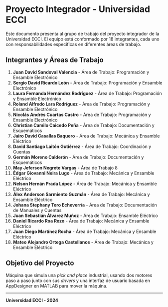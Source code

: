 # Proyecto Integrador - Universidad ECCI

Este documento presenta al grupo de trabajo del proyecto integrador de la Universidad ECCI. El equipo está conformado por 18 integrantes, cada uno con responsabilidades específicas en diferentes áreas de trabajo.

## Integrantes y Áreas de Trabajo

1. **Juan David Sandoval Valencia** - Área de Trabajo: Programación y Ensamble Electrónico  
2. **Sergio David Ricardo León** - Área de Trabajo: Programación y Ensamble Electrónico  
3. **Laura Fernanda Hernández Rodríguez** - Área de Trabajo: Programación y Ensamble Electrónico  
4. **Roland Alfredo Lara Rodríguez** - Área de Trabajo: Programación y Ensamble Electrónico  
5. **Nicolás Andrés Cuartas Castro** - Área de Trabajo: Programación y Ensamble Electrónico  
6. **Christian Camilo Caicedo Peña** - Área de Trabajo: Documentación y Esquemáticos  
7. **Jairo David Casallas Baquero** - Área de Trabajo: Mecánica y Ensamble Eléctrico  
8. **David Santiago Laitón Gutiérrez** - Área de Trabajo: Coordinación y Cuentas  
9. **Germán Moreno Calderón** - Área de Trabajo: Documentación y Esquemáticos  
10. **May Jeferson Negrete Vargas** - Área de Trabajo 8 
11. **Édgar Giovanni Neira Lugo** - Área de Trabajo: Mecánica y Ensamble Eléctrico  
12. **Nelson Hernán Prada López** - Área de Trabajo: Mecánica y Ensamble Eléctrico  
13. **Álex Anderson Sarmiento Guzmán** - Área de Trabajo: Mecánica y Ensamble Eléctrico  
14. **Johana Stephany Toro Echeverría** - Área de Trabajo: Documentación de Manuales y Cuentas  
15. **Juan Sebastián Álvarez Muñoz** - Área de Trabajo: Ensamble Eléctrico  
16. **Daniel Ricardo Roa Rozo** - Área de Trabajo: Mecánica y Ensamble Eléctrico  
17. **Juan Diego Martínez Rocha** - Área de Trabajo: Mecánica y Ensamble Eléctrico  
18. **Mateo Alejandro Ortega Castellanos** - Área de Trabajo: Mecánica y Ensamble Eléctrico  

## Objetivo del Proyecto  
Máquina que simula una *pick and place* industrial, usando dos motores paso a paso junto con sus *drivers* y una interfaz de usuario basada en AppDesigner en MATLAB para mover la máquina.

---

**Universidad ECCI - 2024**
